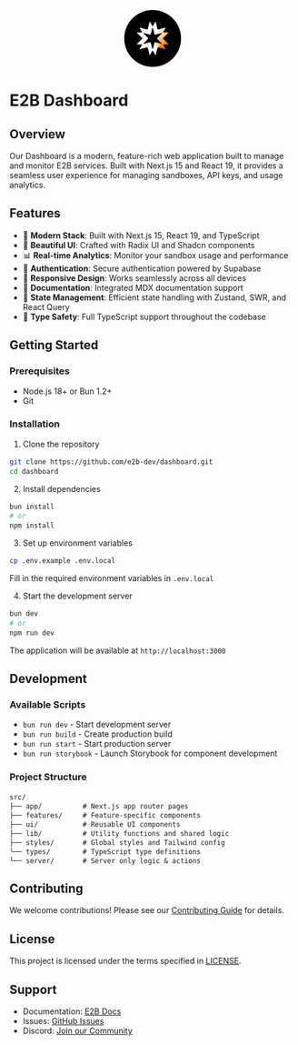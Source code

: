 <p align="center">
  <img width="100" src="/readme-assets/logo-circle.png" alt="e2b logo">
</p>

# E2B Dashboard

## Overview
Our Dashboard is a modern, feature-rich web application built to manage and monitor E2B services. Built with Next.js 15 and React 19, it provides a seamless user experience for managing sandboxes, API keys, and usage analytics.

## Features
- 🚀 **Modern Stack**: Built with Next.js 15, React 19, and TypeScript
- 🎨 **Beautiful UI**: Crafted with Radix UI and Shadcn components
- 📊 **Real-time Analytics**: Monitor your sandbox usage and performance
- 🔐 **Authentication**: Secure authentication powered by Supabase
- 📱 **Responsive Design**: Works seamlessly across all devices
- 📖 **Documentation**: Integrated MDX documentation support
- 🔄 **State Management**: Efficient state handling with Zustand, SWR, and React Query
- 🎯 **Type Safety**: Full TypeScript support throughout the codebase

## Getting Started

### Prerequisites
- Node.js 18+ or Bun 1.2+
- Git

### Installation

1. Clone the repository
```bash
git clone https://github.com/e2b-dev/dashboard.git
cd dashboard
```

2. Install dependencies
```bash
bun install
# or
npm install
```

3. Set up environment variables
```bash
cp .env.example .env.local
```
Fill in the required environment variables in `.env.local`

4. Start the development server
```bash
bun dev
# or
npm run dev
```

The application will be available at `http://localhost:3000`

## Development

### Available Scripts
- `bun run dev` - Start development server
- `bun run build` - Create production build
- `bun run start` - Start production server
- `bun run storybook` - Launch Storybook for component development

### Project Structure
```
src/
├── app/          # Next.js app router pages
├── features/     # Feature-specific components
├── ui/           # Reusable UI components
├── lib/          # Utility functions and shared logic
├── styles/       # Global styles and Tailwind config
└── types/        # TypeScript type definitions
└── server/       # Server only logic & actions 
```

## Contributing
We welcome contributions! Please see our [Contributing Guide](CONTRIBUTING.md) for details.

## License
This project is licensed under the terms specified in [LICENSE](LICENSE).

## Support
- Documentation: [E2B Docs](https://e2b.dev/docs)
- Issues: [GitHub Issues](https://github.com/e2b-dev/dashboard/issues)
- Discord: [Join our Community](https://discord.gg/e2b)
